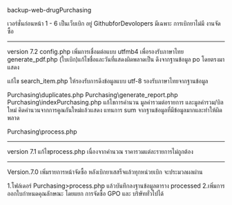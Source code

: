 backup-web-drugPurchasing

เวอร์ชั่นก่อนหน้า 1 - 6 เป็นเว็บเบิก อยู่ GithubforDevolopers มีเฉพาะ การเบิกยาไม่มี งานจัดซื้อ
**********************************************************************************************

version 7.2
config.php เพิ่มการเชื่อมต่อแบบ utfmb4 เพื่อรองรับภาษาไทย
generate_pdf.php (ใบเบิก)แก้ไขชื่อและวันที่แสดงผิดพลาดเป็น ดึงจากฐานข้อมูล po โดยตรงมาแสดง

แก้ไข search_item.php ให้รองรับการดึงข้อมูลแบบ utf-8 รองรับภาษาไทยจากฐานข้อมูล

Purchasing\duplicates.php
Purchasing\generate_report.php
Purchasing\indexPurchasing.php
แก้ไขการคำนวน มูลค่ารวมต่อรายการ และมูลค่ารวม/บิล ใหม่ คิดคำนวนจากการคูณกันใหม่แล้วแสดง แทนการ sum จากฐานข้อมูลที่มีข้อมูลมากและทำให้ผิดพลาด

Purchasing\process.php

**********************************************************************************************

version 7.1 แก้ไขprocess.php เนื่องจากคำนวณ ราคารวมแต่ละรายการไม่ถูกต้อง

**********************************************************************************************

Version.7.0
เพิ่มรายการหน้าจัดซื้อ หลังเบิกยาเสสร็จแล้วทุกหน่วยเบิก จะประมวลผลผ่าน

1.โฟล์เดอร์ Purchasing>process.php แล้วบันทึกลงฐานข้อมูลตาราง processed
2.เพิ่มการออกใบกำหนดคุณลักษณะ โดยแยก การจัดซื้อ GPO  และ บริษัททั่วไปได้

